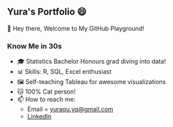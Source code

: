 ## Yura's Portfolio 😄

👋 Hey there, Welcome to My GitHub Playground!

### Know Me in 30s

- 🎓 Statistics Bachelor Honours grad diving into data!
- 📊 Skills: R, SQL, Excel enthusiast 
- 🖼️ Self-teaching Tableau for awesome visualizations
- 🐱 100% Cat person! 
- 📫 How to reach me:
  - Email = yuraqu.yq@gmail.com
  - [LinkedIn](linkedin.com/in/yura-qu-54a111203)


